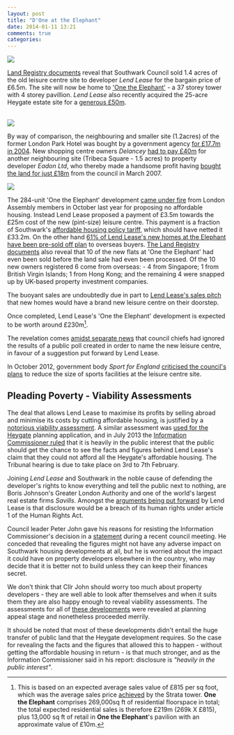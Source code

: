 ```yaml
---
layout: post
title: "D'One at the Elephant"
date: 2014-01-11 13:21
comments: true
categories: 
---
```

![](http://crappistmartin.github.io/images/leisurecentreaerial.jpg)

[Land Registry documents](http://crappistmartin.github.io/images/leisurecentreaerial.jpg/images/OneTheElephantRegisterTGL381808.pdf) reveal that Southwark Council sold 1.4 acres of the old leisure centre site to developer _Lend Lease_ for the bargain price of £6.5m. The site will now be home to ['One the Elephant'](http://www.onetheelephant.com) - a 37 storey tower with 4 storey pavillion. _Lend Lease_ also recently acquired the 25-acre Heygate estate site for a [generous £50m](http://www.standard.co.uk/news/london/elephant-and-castle-estate-revamp-ripped-off-taxpayers-8482794.html).  </br></br>

![](http://crappistmartin.github.io/images/onetheelephant.jpg)

By way of comparison, the neighbouring and smaller site (1.2acres) of the former London Park Hotel was bought by a government agency [for £17.7m in 2004](http://crappistmartin.github.io/images/360TowerLandRegistry.pdf). New shopping centre owners _Delancey_ [had to pay £40m](http://betterelephant.org/images/OakmayneLandRegistry.pdf) for another neighbouring site (Tribeca Square - 1.5 acres) to property developer _Eadon Ltd_, who thereby made a handsome profit having [bought the land for just £18m](http://crappistmartin.github.io/images/TribecaLR.pdf) from the council in March 2007. 

![](http://www.london-se1.co.uk/news/imageuploads/1354551143_80.177.117.97.jpg)

The 284-unit 'One the Elephant' development [came under fire](http://www.insidehousing.co.uk/regulation/social-housing-tenants-treated-like-downton-abbey-servants/6529183.article) from London Assembly members in October last year for proposing no affordable housing. Instead Lend Lease proposed a payment of £3.5m towards the £25m cost of the new (pint-size) leisure centre. This payment is a fraction of Southwark's [affordable housing policy tariff](http://crappistmartin.github.io/images/affordablehousingspg.pdf), which should have netted it £33.2m. On the other hand [61% of Lend Lease's new homes at the Elephant have been pre-sold off plan](http://lendlease2013.reportonline.com.au/annual-report/europe) to overseas buyers. [The Land Registry documents](http://crappistmartin.github.io/images/OneTheElephantRegisterTGL381808.pdf) also reveal that 10 of the new flats at 'One the Elephant' had even been sold before the land sale had even been processed. Of the 10 new owners registered 6 come from overseas: - 4 from Singapore; 1 from British Virgin Islands; 1 from Hong Kong; and the remaining 4 were snapped up by UK-based property investment companies.

The buoyant sales are undoubtedly due in part to [Lend Lease's sales pitch](http://www.onetheelephant.com/facilities/leisure-centre) that new homes would have a brand new leisure centre on their doorstep.

Once completed, Lend Lease's 'One the Elephant' development is expected to be worth around £230m[^1].

The revelation comes [amidst separate news](http://crappistmartin.github.io/images/SNleisurecentre.pdf) that council chiefs had ignored the results of a public poll created in order to name the new leisure centre, in favour of a suggestion put forward by Lend Lease.  

In October 2012, government body _Sport for England_ [criticised the council's plans](http://www.london-se1.co.uk/news/view/6367) to reduce the size of sports facilities at the leisure centre site.  

## Pleading Poverty - Viability Assessments
The deal that allows Lend Lease to maximise its profits by selling abroad and minimise its costs by cutting affordable housing, is justified by a [notorious viability assessment](/2013-07-30-how-to-avoid-providing-affordable-housing-a-guide-for-developers). A similar assessment was [used for the Heygate](/2012-07-03-its-all-about-financial-viability) planning application, and in July 2013 the [Information Commissioner ruled](/2013-07-24-heygate-figures-must-b-be-revealed-information-commissioner) that it is heavily in the public interest that the public should get the chance to see the facts and figures behind Lend Lease's claim that they could not afford all the Heygate's affordable housing. The Tribunal hearing is due to take place on 3rd to 7th February.

Joining _Lend Lease_ and Southwark in the noble cause of defending the developer's rights to know everything and tell the public next to nothing, are Boris Johnson's Greater London Authority and one of the world's largest real estate firms _Savills_. Amongst the [arguments being put forward](http://betterelephant.org/blog/2013/09/25/lend-lease-is-not-human/) by Lend Lease is that disclosure would be a breach of its human rights under article 1 of the Human Rights Act. 

Council leader Peter John gave his reasons for resisting the Information Commissioner's decision in a [statement](http://crappistmartin.github.io/images/TranscriptOverviewScrutiny.pdf) during a recent council meeting. He conceded that revealing the figures might not have any adverse impact on Southwark housing developments at all, but he is worried about the impact it could have on property developers elsewhere in the country, who may decide that it is better not to build unless they can keep their finances secret. 

We don't think that Cllr John should worry too much about property developers - they are well able to look after themselves and when it suits them they are also happy enough to reveal viability assessments. The assessments for all of [these developments](/collated-viability-assessments) were revealed at planning appeal stage and nonetheless proceeded merrily.

It should be noted that most of these developments didn't entail the huge transfer of public land that the Heygate development requires. So the case for revealing the facts and the figures that allowed this to happen - without getting the affordable housing in return - is that much stronger, and as the Information Commissioner said in his report: disclosure is _"heavily in the public interest"_. 


[^1]: This is based on an expected average sales value of £815 per sq foot, which was the average sales price [achieved](http://www.colliers.com/~/media/Files/EMEA/UK/research/residential/201202-central-london-residential-market.pdf) by the Strata tower.  __One the Elephant__ comprises 269,000sq ft of residential floorspace in total; the total expected residential sales is therefore £219m (269k X £815), plus 13,000 sq ft of retail in __One the Elephant__'s pavilion with an approximate value of £10m.

 












